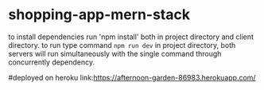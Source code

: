 # shopping-app-mern-stack
to install dependencies run 'npm install' both in project directory and client directory.
to run type command `npm run dev` in project directory, both servers will run simultaneously with the single command through concurrently dependency.

#deployed on heroku
link:https://afternoon-garden-86983.herokuapp.com/
